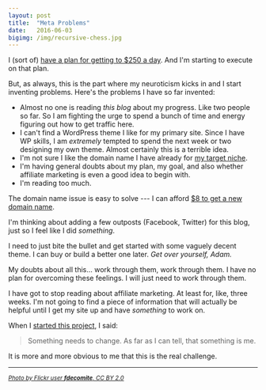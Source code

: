 ```yaml
---
layout: post
title:  "Meta Problems"
date:   2016-06-03
bigimg: /img/recursive-chess.jpg
---
```


I (sort of) [have a plan for getting to $250 a day](http://250aday.github.io/2016-06-02-initial-plan/). And I'm starting to execute on that plan.

But, as always, this is the part where my neuroticism kicks in and I start inventing problems. Here's the problems I have so far invented:

 - Almost no one is reading _this blog_ about my progress. Like two people so far. So I am fighting the urge to spend a bunch of time and energy figuring out how to get traffic here.
 - I can't find a WordPress theme I like for my primary site. Since I have WP skills, I am _extremely_ tempted to spend the next week or two designing my own theme. Almost certainly this is a terrible idea.
 - I'm not sure I like the domain name I have already for [my target niche](http://250aday.github.io/2016-06-01-finding-niche/).
 - I'm having general doubts about my plan, my goal, and also whether affiliate marketing is even a good idea to begin with.
 - I'm reading too much.

The domain name issue is easy to solve --- I can afford [$8 to get a new domain name](https://www.namesilo.com/pricing.php?rid=b985a52rr).

I'm thinking about adding a few outposts (Facebook, Twitter) for this blog, just so I feel like I did _something_.

I need to just bite the bullet and get started with some vaguely decent theme. I can buy or build a better one later. _Get over yourself, Adam._

My doubts about all this... work through them, work through them. I have no plan for overcoming these feelings. I will just need to work through them.

I have got to stop reading about affiliate marketing. At least for, like, three weeks. I'm not going to find a piece of information that will actually be helpful until I get my site up and have _something_ to work on.

When I [started this project](http://250aday.github.io/2016-05-31-intro-goal/), I said:

> Something needs to change. As far as I can tell, that something is me.

It is more and more obvious to me that this is the real challenge.

***

<small>[_Photo by Flickr user **fdecomite**. CC BY 2.0_](https://flic.kr/p/5RtWxh)</small>
